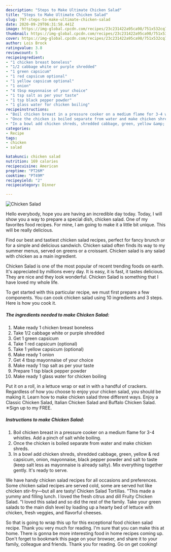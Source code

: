 ```yaml
---
description: "Steps to Make Ultimate Chicken Salad"
title: "Steps to Make Ultimate Chicken Salad"
slug: 797-steps-to-make-ultimate-chicken-salad
date: 2020-09-29T06:31:58.441Z
image: https://img-global.cpcdn.com/recipes/23c231422a95ca98/751x532cq70/chicken-salad-recipe-main-photo.jpg
thumbnail: https://img-global.cpcdn.com/recipes/23c231422a95ca98/751x532cq70/chicken-salad-recipe-main-photo.jpg
cover: https://img-global.cpcdn.com/recipes/23c231422a95ca98/751x532cq70/chicken-salad-recipe-main-photo.jpg
author: Lois Brock
ratingvalue: 3.8
reviewcount: 5
recipeingredient:
- "1 chicken breast boneless"
- "1/2 cabbage white or purple shredded"
- "1 green capsicum"
- "1 red capsicum optional"
- "1 yellow capsicum optional"
- "1 onion"
- "4 tbsp mayonnaise of your choice"
- "1 tsp salt as per your taste"
- "1 tsp black pepper powder"
- "1 glass water for chicken boiling"
recipeinstructions:
- "Boil chicken breast in a pressure cooker on a medium flame for 3-4 whistles. Add a pinch of salt while boiling."
- "Once the chicken is boiled separate from water and make chicken shreds."
- "In a bowl add chicken shreds, shredded cabbage, green, yellow &amp; red capsicum, onion, mayonnaise, black pepper powder and salt to taste (keep salt less as mayonnaise is already salty). Mix everything together gently. It&#39;s ready to serve."
categories:
- Recipe
tags:
- chicken
- salad

katakunci: chicken salad 
nutrition: 169 calories
recipecuisine: American
preptime: "PT26M"
cooktime: "PT49M"
recipeyield: "2"
recipecategory: Dinner

---
```



![Chicken Salad](https://img-global.cpcdn.com/recipes/23c231422a95ca98/751x532cq70/chicken-salad-recipe-main-photo.jpg)

Hello everybody, hope you are having an incredible day today. Today, I will show you a way to prepare a special dish, chicken salad. One of my favorites food recipes. For mine, I am going to make it a little bit unique. This will be really delicious.

Find our best and tastiest chicken salad recipes, perfect for fancy brunch or for a simple and delicious sandwich. Chicken salad often finds its way to my summer menus, served on greens or a croissant. Chicken salad is any salad with chicken as a main ingredient.

Chicken Salad is one of the most popular of recent trending foods on earth. It's appreciated by millions every day. It is easy, it is fast, it tastes delicious. They are nice and they look wonderful. Chicken Salad is something that I have loved my whole life.


To get started with this particular recipe, we must first prepare a few components. You can cook chicken salad using 10 ingredients and 3 steps. Here is how you cook it.

<!--inarticleads1-->

##### The ingredients needed to make Chicken Salad:

1. Make ready 1 chicken breast boneless
1. Take 1/2 cabbage white or purple shredded
1. Get 1 green capsicum
1. Take 1 red capsicum (optional)
1. Take 1 yellow capsicum (optional)
1. Make ready 1 onion
1. Get 4 tbsp mayonnaise of your choice
1. Make ready 1 tsp salt as per your taste
1. Prepare 1 tsp black pepper powder
1. Make ready 1 glass water for chicken boiling


Put it on a roll, in a lettuce wrap or eat in with a handful of crackers. Regardless of how you choose to enjoy your chicken salad, you should be making it. Learn how to make chicken salad three different ways. Enjoy a Classic Chicken Salad, Italian Chicken Salad and Buffalo Chicken Salad. ✳︎Sign up to my FREE. 

<!--inarticleads2-->

##### Instructions to make Chicken Salad:

1. Boil chicken breast in a pressure cooker on a medium flame for 3-4 whistles. Add a pinch of salt while boiling.
1. Once the chicken is boiled separate from water and make chicken shreds.
1. In a bowl add chicken shreds, shredded cabbage, green, yellow &amp; red capsicum, onion, mayonnaise, black pepper powder and salt to taste (keep salt less as mayonnaise is already salty). Mix everything together gently. It&#39;s ready to serve.


We have handy chicken salad recipes for all occasions and preferences. Some chicken salad recipes are served cold, some are served hot like chicken stir-fry—but all are tasty! Chicken Salad Tortillas. &#34;This made a yummy and filling lunch. I loved the fresh citrus and dill Fruity Chicken Salad. &#34;I loved this salad and so did the rest of the family. Take your green salads to the main dish level by loading up a hearty bed of lettuce with chicken, fresh veggies, and flavorful cheeses. 

So that is going to wrap this up for this exceptional food chicken salad recipe. Thank you very much for reading. I'm sure that you can make this at home. There is gonna be more interesting food in home recipes coming up. Don't forget to bookmark this page on your browser, and share it to your family, colleague and friends. Thank you for reading. Go on get cooking!
